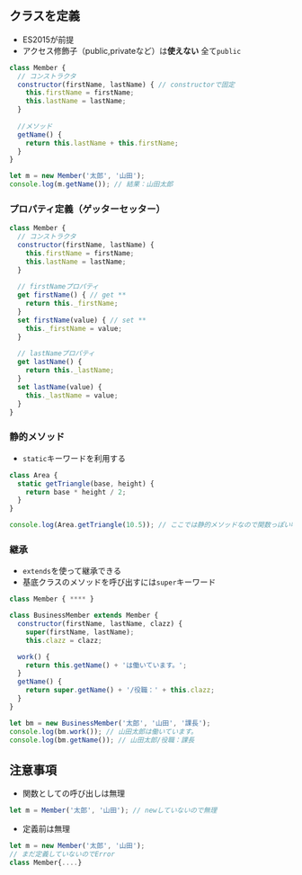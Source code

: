 ## クラスを定義
- ES2015が前提
- アクセス修飾子（public,privateなど）は**使えない** 全て`public`

```javascript
class Member {
  // コンストラクタ
  constructor(firstName, lastName) { // constructorで固定
    this.firstName = firstName;
    this.lastName = lastName;
  }
  
  //メソッド
  getName() {
    return this.lastName + this.firstName;
  }
}

let m = new Member('太郎', '山田');
console.log(m.getName()); // 結果：山田太郎
```

### プロパティ定義（ゲッターセッター）

```javascript
class Member {
  // コンストラクタ
  constructor(firstName, lastName) {
    this.firstName = firstName;
    this.lastName = lastName;
  }
  
  // firstNameプロパティ
  get firstName() { // get **
    return this._firstName;
  }
  set firstName(value) { // set **
    this._firstName = value;
  }
  
  // lastNameプロパティ
  get lastName() {
    return this._lastName;
  }
  set lastName(value) {
    this._lastName = value;
  }
}
```

### 静的メソッド
- `static`キーワードを利用する

```javascript
class Area {
  static getTriangle(base, height) {
    return base * height / 2;
  }
}

console.log(Area.getTriangle(10.5)); // ここでは静的メソッドなので関数っぽい呼び出しが可能
```

### 継承
- `extends`を使って継承できる
- 基底クラスのメソッドを呼び出すには`super`キーワード

```javascript
class Member { **** }

class BusinessMember extends Member {
  constructor(firstName, lastName, clazz) {
    super(firstName, lastName);
    this.clazz = clazz;

  work() {
    return this.getName() + 'は働いています。';
  }
  getName() {
    return super.getName() + '/役職：' + this.clazz;
  }
}

let bm = new BusinessMember('太郎', '山田', '課長');
console.log(bm.work()); // 山田太郎は働いています。
console.log(bm.getName()); // 山田太郎/役職：課長
```


## 注意事項
- 関数としての呼び出しは無理
```javascript
let m = Member('太郎', '山田'); // newしていないので無理
```
- 定義前は無理
```javascript
let m = new Member('太郎', '山田');
// まだ定義していないのでError
class Member{....}
```
